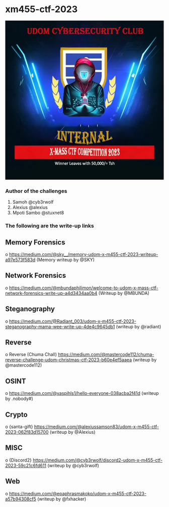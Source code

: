 # xm455-ctf-2023

![xmss-ctf-2023](https://github.com/udomcyberclub/xm455-ctf-2023/blob/main/udom-xmass.png)

### Author of the challenges
1. Samoh @cyb3rwolf
2. Alexius @alexius
3. Mpoti Sambo @stuxnet8

### The following are the write-up links

## Memory Forensics
o https://medium.com/@sky__/memory-udom-x-m455-ctf-2023-writeup-a97e573f583d (Memory writeup by @SKY)

## Network Forensics
o https://medium.com/@mbundaphilimon/welcome-to-udom-x-mass-ctf-network-forensics-write-up-a4d3434aa0b4 (Writeup by @MBUNDA)

## Steganography
o https://medium.com/@Radiant_003/udom-x-m455-ctf-2023-steganography-mama-wee-write-up-4de4c9645db1 (writeup by @radiant)

## Reverse
o Reverse (Chuma Chall) https://medium.com/@mastercode112/chuma-reverse-challenge-udom-christmas-ctf-2023-b60e4ef5aaea (writeup by @mastercode112)

## OSINT
o https://medium.com/@yaspihls1/hello-everyone-038acba2f41d (writeup by .nobody#)

## Crypto
o {santa-gift} https://medium.com/@alexiussamson83/udom-x-m455-ctf-2023-062f83d15700 (writeup by @Alexius)

## MISC
o {Discord2} https://medium.com/@cyb3rwolf/discord2-udom-x-m455-ctf-2023-59c21c6fd611 (writeup by @cyb3rwolf)

## Web
o https://medium.com/@epaphrasmakoko/udom-x-m455-ctf-2023-a57b94308cf5 (writeup by @fxhacker) 

